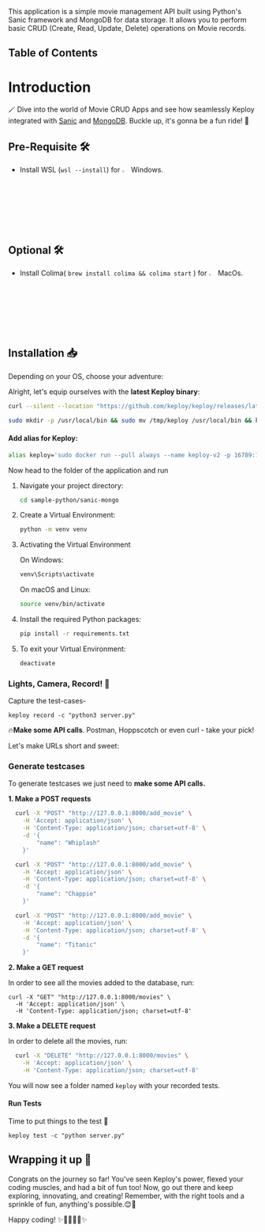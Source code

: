 This application is a simple movie management API built using Python's Sanic framework and MongoDB for data storage. It allows you to perform basic CRUD (Create, Read, Update, Delete) operations on Movie records.

## Table of Contents

# Introduction

🪄 Dive into the world of Movie CRUD Apps and see how seamlessly Keploy integrated with [Sanic](hhttps://sanic.dev/en/) and [MongoDB](https://www.mongodb.com/). Buckle up, it's gonna be a fun ride! 🎢

## Pre-Requisite 🛠️

- Install WSL (`wsl --install`) for <img src="https://keploy.io/docs/img/os/windows.png" alt="Windows" width="3%" /> Windows.

## Optional 🛠️

- Install Colima( `brew install colima && colima start` ) for <img src="https://keploy.io/docs/img/os/macos.png" alt="MacOS" width="3%" /> MacOs.

## Installation 📥

Depending on your OS, choose your adventure:

Alright, let's equip ourselves with the **latest Keploy binary**:

```bash
curl --silent --location "https://github.com/keploy/keploy/releases/latest/download/keploy_linux_amd64.tar.gz" | tar xz -C /tmp

sudo mkdir -p /usr/local/bin && sudo mv /tmp/keploy /usr/local/bin && keploy
```

#### Add alias for Keploy:

```bash
alias keploy='sudo docker run --pull always --name keploy-v2 -p 16789:16789 --privileged --pid=host -it -v "$(pwd)":/files -v /sys/fs/cgroup:/sys/fs/cgroup -v /sys/kernel/debug:/sys/kernel/debug -v /sys/fs/bpf:/sys/fs/bpf -v /var/run/docker.sock:/var/run/docker.sock -v '"$HOME"'/.keploy-config:/root/.keploy-config -v '"$HOME"'/.keploy:/root/.keploy --rm ghcr.io/keploy/keploy'
```

Now head to the folder of the application and run

1. Navigate your project directory:

    ```bash
    cd sample-python/sanic-mongo
    ```

2. Create a Virtual Environment:

    ```bash
    python -m venv venv
    ```
3. Activating the Virtual Environment

    On Windows:

    ```bash
    venv\Scripts\activate
    ```

    On macOS and Linux:

    ```bash
    source venv/bin/activate
    ```
4. Install the required Python packages:

    ```bash
    pip install -r requirements.txt
    ```
5. To exit your Virtual Environment:

    ```bash
    deactivate
    ```

### Lights, Camera, Record! 🎥

Capture the test-cases-

```shell
keploy record -c "python3 server.py"
```

🔥**Make some API calls**. Postman, Hoppscotch or even curl - take your pick!

Let's make URLs short and sweet:

### Generate testcases

To generate testcases we just need to **make some API calls.**

**1. Make a POST requests**

```bash
  curl -X "POST" "http://127.0.0.1:8000/add_movie" \
    -H 'Accept: application/json' \
    -H 'Content-Type: application/json; charset=utf-8' \
    -d '{
        "name": "Whiplash"
    }'
```

```bash
  curl -X "POST" "http://127.0.0.1:8000/add_movie" \
    -H 'Accept: application/json' \
    -H 'Content-Type: application/json; charset=utf-8' \
    -d '{
        "name": "Chappie"
    }'
```

```bash
  curl -X "POST" "http://127.0.0.1:8000/add_movie" \
    -H 'Accept: application/json' \
    -H 'Content-Type: application/json; charset=utf-8' \
    -d '{
        "name": "Titanic"
    }'
```

**2. Make a GET request**

In order to see all the movies added to the database, run:

```
curl -X "GET" "http://127.0.0.1:8000/movies" \
  -H 'Accept: application/json' \
  -H 'Content-Type: application/json; charset=utf-8'
```

**3. Make a DELETE request**

In order to delete all the movies, run:

```bash
  curl -X "DELETE" "http://127.0.0.1:8000/movies" \
    -H 'Accept: application/json' \
    -H 'Content-Type: application/json; charset=utf-8'
```

You will now see a folder named `keploy` with your recorded tests.

#### Run Tests

Time to put things to the test 🧪

```shell
keploy test -c "python server.py"
```

## Wrapping it up 🎉

Congrats on the journey so far! You've seen Keploy's power, flexed your coding muscles, and had a bit of fun too! Now, go out there and keep exploring, innovating, and creating! Remember, with the right tools and a sprinkle of fun, anything's possible.😊🚀

Happy coding! ✨👩‍💻👨‍💻✨

<br/>
